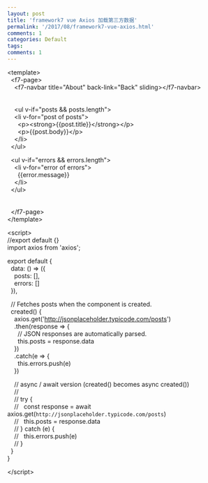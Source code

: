 ```yaml
---
layout: post
title: 'framework7 vue Axios 加载第三方数据'
permalink: '/2017/08/framework7-vue-axios.html'
comments: 1
categories: Default
tags: 
comments: 1
---
```

&lt;template&gt;  
&nbsp; &lt;f7-page&gt;  
&nbsp; &nbsp; &lt;f7-navbar title="About" back-link="Back" sliding&gt;&lt;/f7-navbar&gt;  
&nbsp;   
&nbsp;   
&nbsp; &nbsp; &lt;ul v-if="posts &amp;&amp; posts.length"&gt;  
&nbsp; &nbsp; &lt;li v-for="post of posts"&gt;  
&nbsp; &nbsp; &nbsp; &lt;p&gt;&lt;strong&gt;{{post.title}}&lt;/strong&gt;&lt;/p&gt;  
&nbsp; &nbsp; &nbsp; &lt;p&gt;{{post.body}}&lt;/p&gt;  
&nbsp; &nbsp; &lt;/li&gt;  
&nbsp; &lt;/ul&gt;  
  
&nbsp; &lt;ul v-if="errors &amp;&amp; errors.length"&gt;  
&nbsp; &nbsp; &lt;li v-for="error of errors"&gt;  
&nbsp; &nbsp; &nbsp; {{error.message}}  
&nbsp; &nbsp; &lt;/li&gt;  
&nbsp; &lt;/ul&gt;  
&nbsp;   
&nbsp;   
&nbsp; &lt;/f7-page&gt;  
&lt;/template&gt;  
  
&lt;script&gt;  
//export default {}  
import axios from 'axios';  
  
export default {  
&nbsp; data: () =&gt; ({  
&nbsp; &nbsp; posts: [],  
&nbsp; &nbsp; errors: []  
&nbsp; }),  
  
&nbsp; // Fetches posts when the component is created.  
&nbsp; created() {  
&nbsp; &nbsp; axios.get('http://jsonplaceholder.typicode.com/posts')  
&nbsp; &nbsp; .then(response =&gt; {  
&nbsp; &nbsp; &nbsp; // JSON responses are automatically parsed.  
&nbsp; &nbsp; &nbsp; this.posts = response.data  
&nbsp; &nbsp; })  
&nbsp; &nbsp; .catch(e =&gt; {  
&nbsp; &nbsp; &nbsp; this.errors.push(e)  
&nbsp; &nbsp; })  
  
&nbsp; &nbsp; // async / await version (created() becomes async created())  
&nbsp; &nbsp; //  
&nbsp; &nbsp; // try {  
&nbsp; &nbsp; // &nbsp; const response = await axios.get(`http://jsonplaceholder.typicode.com/posts`)  
&nbsp; &nbsp; // &nbsp; this.posts = response.data  
&nbsp; &nbsp; // } catch (e) {  
&nbsp; &nbsp; // &nbsp; this.errors.push(e)  
&nbsp; &nbsp; // }  
&nbsp; }  
}  
  
  
  
&lt;/script&gt;